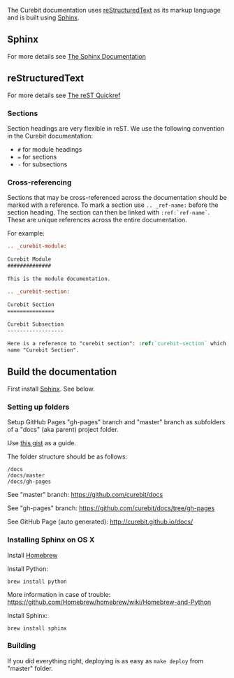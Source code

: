 The Curebit documentation uses [reStructuredText](http://docutils.sourceforge.net/rst.html) as its markup language and is built using [Sphinx](http://sphinx-doc.org/).

## Sphinx

For more details see [The Sphinx Documentation](http://sphinx-doc.org/contents.html)

## reStructuredText

For more details see [The reST Quickref](http://docutils.sourceforge.net/docs/user/rst/quickref.html)

### Sections

Section headings are very flexible in reST. We use the following convention in the Curebit documentation:

* `#` for module headings
* `=` for sections
* `-` for subsections

### Cross-referencing

Sections that may be cross-referenced across the documentation should be marked with a reference.
To mark a section use `.. _ref-name:` before the section heading.
The section can then be linked with `` :ref:`ref-name` ``. These are unique references across the entire documentation.

For example:

```rst
.. _curebit-module:
 
Curebit Module
##############
 
This is the module documentation.
 
.. _curebit-section:
 
Curebit Section
===============
 
Curebit Subsection
------------------
 
Here is a reference to "curebit section": :ref:`curebit-section` which will have the
name "Curebit Section".
```

## Build the documentation

First install [Sphinx](http://sphinx-doc.org/). See below.

### Setting up folders

Setup GitHub Pages "gh-pages" branch and "master" branch as subfolders of a "docs" (aka parent) project folder.

Use [this gist](https://gist.github.com/zhuravel/9513819) as a guide.

The folder structure should be as follows:

    /docs
    /docs/master
    /docs/gh-pages

See "master" branch: https://github.com/curebit/docs

See "gh-pages" branch: https://github.com/curebit/docs/tree/gh-pages

See GitHub Page (auto generated): http://curebit.github.io/docs/

### Installing Sphinx on OS X

Install [Homebrew](http://brew.sh/)

Install Python:

    brew install python

More information in case of trouble: https://github.com/Homebrew/homebrew/wiki/Homebrew-and-Python

Install Sphinx:

    brew install sphinx

### Building

If you did everything right, deploying is as easy as `make deploy` from "master" folder.
